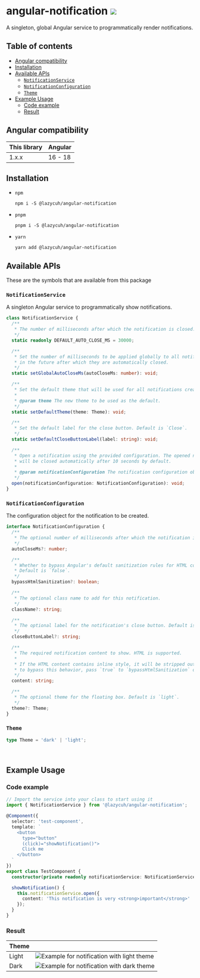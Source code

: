 # angular-notification [![](https://circleci.com/gh/lazycuh/angular-notification.svg?style=svg&logo=appveyor)](https://app.circleci.com/pipelines/github/lazycuh/angular-notification?branch=main)

A singleton, global Angular service to programmatically render notifications.

## Table of contents

<!-- toc -->

- [Angular compatibility](#angular-compatibility)
- [Installation](#installation)
- [Available APIs](#available-apis)
  - [`NotificationService`](#notificationservice)
  - [`NotificationConfiguration`](#notificationconfiguration)
  - [`Theme`](#theme)
- [Example Usage](#example-usage)
  - [Code example](#code-example)
  - [Result](#result)

<!-- tocstop -->

## Angular compatibility

| This library | Angular |
| ------------ | ------- |
| 1.x.x        | 16 - 18 |

## Installation

- `npm`
  ```
  npm i -S @lazycuh/angular-notification
  ```
- `pnpm`
  ```
  pnpm i -S @lazycuh/angular-notification
  ```
- `yarn`
  ```
  yarn add @lazycuh/angular-notification
  ```

## Available APIs

These are the symbols that are available from this package

### `NotificationService`

A singleton Angular service to programmatically show notifications.

```ts
class NotificationService {
  /**
   * The number of milliseconds after which the notification is closed.
   */
  static readonly DEFAULT_AUTO_CLOSE_MS = 30000;

  /**
   * Set the number of milliseconds to be applied globally to all notifications created
   * in the future after which they are automatically closed.
   */
  static setGlobalAutoCloseMs(autoCloseMs: number): void;

  /**
   * Set the default theme that will be used for all notifications created in the future.
   *
   * @param theme The new theme to be used as the default.
   */
  static setDefaultTheme(theme: Theme): void;

  /**
   * Set the default label for the close button. Default is `Close`.
   */
  static setDefaultCloseButtonLabel(label: string): void;

  /**
   * Open a notification using the provided configuration. The opened notification
   * will be closed automatically after 10 seconds by default.
   *
   * @param notificationConfiguration The notification configuration object.
   */
  open(notificationConfiguration: NotificationConfiguration): void;
}
```

### `NotificationConfiguration`

The configuration object for the notification to be created.

```ts
interface NotificationConfiguration {
  /**
   * The optional number of milliseconds after which the notification is closed. Default is 30 seconds.
   */
  autoCloseMs?: number;

  /**
   * Whether to bypass Angular's default sanitization rules for HTML content (such as removing inline style).
   * Default is `false`.
   */
  bypassHtmlSanitization?: boolean;

  /**
   * The optional class name to add for this notification.
   */
  className?: string;

  /**
   * The optional label for the notification's close button. Default is `Close`.
   */
  closeButtonLabel?: string;

  /**
   * The required notification content to show. HTML is supported.
   *
   * If the HTML content contains inline style, it will be stripped out by Angular's default sanitization step,
   * to bypass this behavior, pass `true` to `bypassHtmlSanitization` option.
   */
  content: string;

  /**
   * The optional theme for the floating box. Default is `light`.
   */
  theme?: Theme;
}
```

### `Theme`

```ts
type Theme = 'dark' | 'light';
```

<br/>

## Example Usage

### Code example

```typescript
// Import the service into your class to start using it
import { NotificationService } from '@lazycuh/angular-notification';

@Component({
  selector: 'test-component',
  template: `
    <button
      type="button"
      (click)="showNotification()">
      Click me
    </button>
  `
})
export class TestComponent {
  constructor(private readonly notificationService: NotificationService) {}

  showNotification() {
    this.notificationService.open({
      content: 'This notification is very <strong>important</strong>'
    });
  }
}
```

### Result

| Theme |                                                                                |
| ----- | ------------------------------------------------------------------------------ |
| Light | ![Example for notification with light theme](./docs/example-1-light-theme.gif) |
| Dark  | ![Example for notification with dark theme](./docs/example-2-dark-theme.gif)   |
